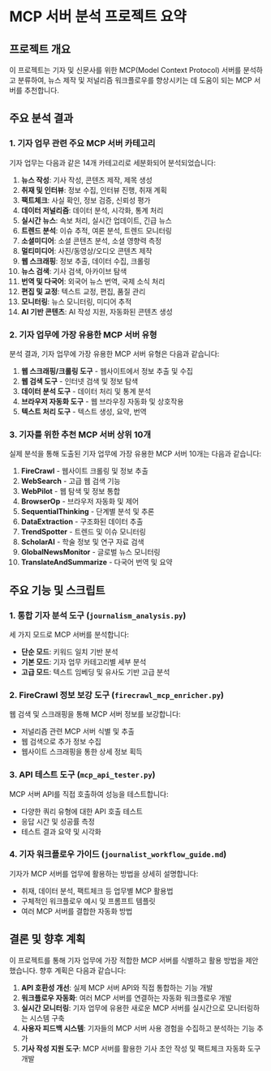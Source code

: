 # MCP 서버 분석 프로젝트 요약

## 프로젝트 개요

이 프로젝트는 기자 및 신문사를 위한 MCP(Model Context Protocol) 서버를 분석하고 분류하여, 뉴스 제작 및 저널리즘 워크플로우를 향상시키는 데 도움이 되는 MCP 서버를 추천합니다.

## 주요 분석 결과

### 1. 기자 업무 관련 주요 MCP 서버 카테고리

기자 업무는 다음과 같은 14개 카테고리로 세분화되어 분석되었습니다:

1. **뉴스 작성**: 기사 작성, 콘텐츠 제작, 제목 생성
2. **취재 및 인터뷰**: 정보 수집, 인터뷰 진행, 취재 계획
3. **팩트체크**: 사실 확인, 정보 검증, 신뢰성 평가
4. **데이터 저널리즘**: 데이터 분석, 시각화, 통계 처리
5. **실시간 뉴스**: 속보 처리, 실시간 업데이트, 긴급 뉴스
6. **트렌드 분석**: 이슈 추적, 여론 분석, 트렌드 모니터링
7. **소셜미디어**: 소셜 콘텐츠 분석, 소셜 영향력 측정
8. **멀티미디어**: 사진/동영상/오디오 콘텐츠 제작
9. **웹 스크래핑**: 정보 추출, 데이터 수집, 크롤링
10. **뉴스 검색**: 기사 검색, 아카이브 탐색
11. **번역 및 다국어**: 외국어 뉴스 번역, 국제 소식 처리
12. **편집 및 교정**: 텍스트 교정, 편집, 품질 관리
13. **모니터링**: 뉴스 모니터링, 미디어 추적
14. **AI 기반 콘텐츠**: AI 작성 지원, 자동화된 콘텐츠 생성

### 2. 기자 업무에 가장 유용한 MCP 서버 유형

분석 결과, 기자 업무에 가장 유용한 MCP 서버 유형은 다음과 같습니다:

1. **웹 스크래핑/크롤링 도구** - 웹사이트에서 정보 추출 및 수집
2. **웹 검색 도구** - 인터넷 검색 및 정보 탐색
3. **데이터 분석 도구** - 데이터 처리 및 통계 분석
4. **브라우저 자동화 도구** - 웹 브라우징 자동화 및 상호작용
5. **텍스트 처리 도구** - 텍스트 생성, 요약, 번역

### 3. 기자를 위한 추천 MCP 서버 상위 10개

실제 분석을 통해 도출된 기자 업무에 가장 유용한 MCP 서버 10개는 다음과 같습니다:

1. **FireCrawl** - 웹사이트 크롤링 및 정보 추출
2. **WebSearch** - 고급 웹 검색 기능
3. **WebPilot** - 웹 탐색 및 정보 통합
4. **BrowserOp** - 브라우저 자동화 및 제어
5. **SequentialThinking** - 단계별 분석 및 추론
6. **DataExtraction** - 구조화된 데이터 추출
7. **TrendSpotter** - 트렌드 및 이슈 모니터링
8. **ScholarAI** - 학술 정보 및 연구 자료 검색
9. **GlobalNewsMonitor** - 글로벌 뉴스 모니터링
10. **TranslateAndSummarize** - 다국어 번역 및 요약

## 주요 기능 및 스크립트

### 1. 통합 기자 분석 도구 (`journalism_analysis.py`)

세 가지 모드로 MCP 서버를 분석합니다:

- **단순 모드**: 키워드 일치 기반 분석
- **기본 모드**: 기자 업무 카테고리별 세부 분석
- **고급 모드**: 텍스트 임베딩 및 유사도 기반 고급 분석

### 2. FireCrawl 정보 보강 도구 (`firecrawl_mcp_enricher.py`)

웹 검색 및 스크래핑을 통해 MCP 서버 정보를 보강합니다:

- 저널리즘 관련 MCP 서버 식별 및 추출
- 웹 검색으로 추가 정보 수집
- 웹사이트 스크래핑을 통한 상세 정보 획득

### 3. API 테스트 도구 (`mcp_api_tester.py`)

MCP 서버 API를 직접 호출하여 성능을 테스트합니다:

- 다양한 쿼리 유형에 대한 API 호출 테스트
- 응답 시간 및 성공률 측정
- 테스트 결과 요약 및 시각화

### 4. 기자 워크플로우 가이드 (`journalist_workflow_guide.md`)

기자가 MCP 서버를 업무에 활용하는 방법을 상세히 설명합니다:

- 취재, 데이터 분석, 팩트체크 등 업무별 MCP 활용법
- 구체적인 워크플로우 예시 및 프롬프트 템플릿
- 여러 MCP 서버를 결합한 자동화 방법

## 결론 및 향후 계획

이 프로젝트를 통해 기자 업무에 가장 적합한 MCP 서버를 식별하고 활용 방법을 제안했습니다. 향후 계획은 다음과 같습니다:

1. **API 호환성 개선**: 실제 MCP 서버 API와 직접 통합하는 기능 개발
2. **워크플로우 자동화**: 여러 MCP 서버를 연결하는 자동화 워크플로우 개발
3. **실시간 모니터링**: 기자 업무에 유용한 새로운 MCP 서버를 실시간으로 모니터링하는 시스템 구축
4. **사용자 피드백 시스템**: 기자들의 MCP 서버 사용 경험을 수집하고 분석하는 기능 추가
5. **기사 작성 지원 도구**: MCP 서버를 활용한 기사 초안 작성 및 팩트체크 자동화 도구 개발
